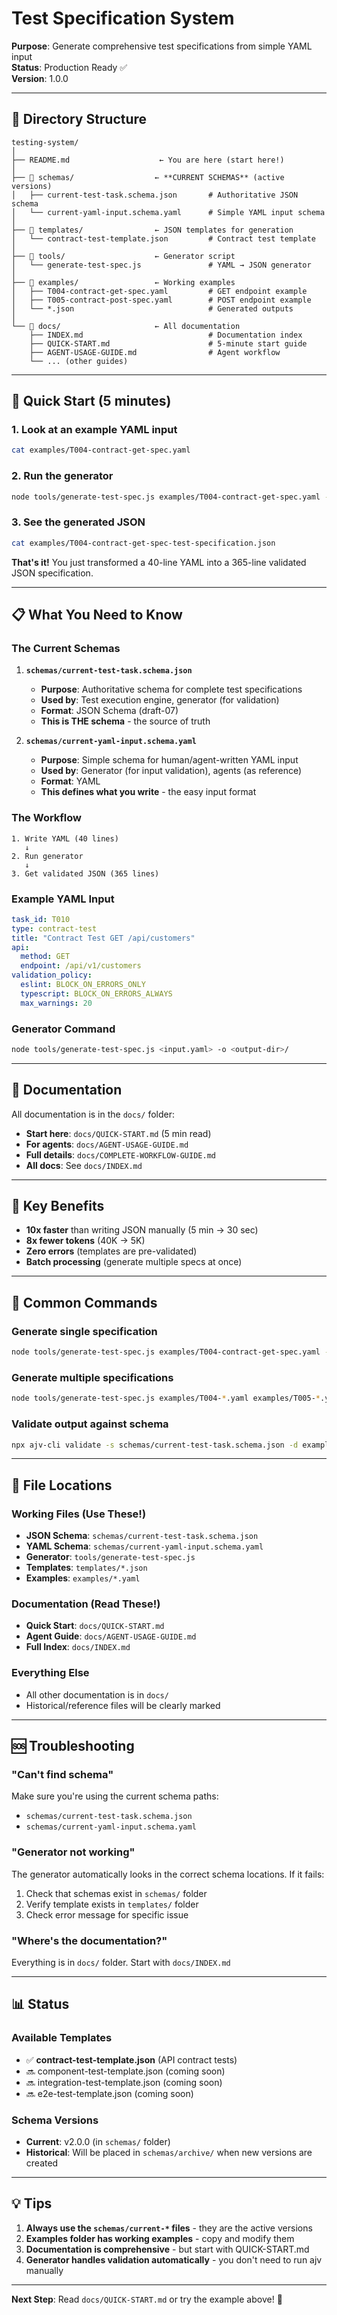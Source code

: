 # Test Specification System

**Purpose**: Generate comprehensive test specifications from simple YAML input  
**Status**: Production Ready ✅  
**Version**: 1.0.0

---

## 📁 Directory Structure

```
testing-system/
│
├── README.md                    ← You are here (start here!)
│
├── 📂 schemas/                  ← **CURRENT SCHEMAS** (active versions)
│   ├── current-test-task.schema.json       # Authoritative JSON schema
│   └── current-yaml-input.schema.yaml      # Simple YAML input schema
│
├── 📂 templates/                ← JSON templates for generation
│   └── contract-test-template.json         # Contract test template
│
├── 📂 tools/                    ← Generator script
│   └── generate-test-spec.js               # YAML → JSON generator
│
├── 📂 examples/                 ← Working examples
│   ├── T004-contract-get-spec.yaml         # GET endpoint example
│   ├── T005-contract-post-spec.yaml        # POST endpoint example
│   └── *.json                              # Generated outputs
│
└── 📂 docs/                     ← All documentation
    ├── INDEX.md                            # Documentation index
    ├── QUICK-START.md                      # 5-minute start guide
    ├── AGENT-USAGE-GUIDE.md                # Agent workflow
    └── ... (other guides)
```

---

## 🚀 Quick Start (5 minutes)

### 1. Look at an example YAML input
```bash
cat examples/T004-contract-get-spec.yaml
```

### 2. Run the generator
```bash
node tools/generate-test-spec.js examples/T004-contract-get-spec.yaml -o examples/
```

### 3. See the generated JSON
```bash
cat examples/T004-contract-get-spec-test-specification.json
```

**That's it!** You just transformed a 40-line YAML into a 365-line validated JSON specification.

---

## 📋 What You Need to Know

### The Current Schemas

1. **`schemas/current-test-task.schema.json`** 
   - **Purpose**: Authoritative schema for complete test specifications
   - **Used by**: Test execution engine, generator (for validation)
   - **Format**: JSON Schema (draft-07)
   - **This is THE schema** - the source of truth

2. **`schemas/current-yaml-input.schema.yaml`**
   - **Purpose**: Simple schema for human/agent-written YAML input
   - **Used by**: Generator (for input validation), agents (as reference)
   - **Format**: YAML
   - **This defines what you write** - the easy input format

### The Workflow

```
1. Write YAML (40 lines)
   ↓
2. Run generator
   ↓
3. Get validated JSON (365 lines)
```

### Example YAML Input
```yaml
task_id: T010
type: contract-test
title: "Contract Test GET /api/customers"
api:
  method: GET
  endpoint: /api/v1/customers
validation_policy:
  eslint: BLOCK_ON_ERRORS_ONLY
  typescript: BLOCK_ON_ERRORS_ALWAYS
  max_warnings: 20
```

### Generator Command
```bash
node tools/generate-test-spec.js <input.yaml> -o <output-dir>/
```

---

## 📖 Documentation

All documentation is in the `docs/` folder:

- **Start here**: `docs/QUICK-START.md` (5 min read)
- **For agents**: `docs/AGENT-USAGE-GUIDE.md`
- **Full details**: `docs/COMPLETE-WORKFLOW-GUIDE.md`
- **All docs**: See `docs/INDEX.md`

---

## 🎯 Key Benefits

- **10x faster** than writing JSON manually (5 min → 30 sec)
- **8x fewer tokens** (40K → 5K)
- **Zero errors** (templates are pre-validated)
- **Batch processing** (generate multiple specs at once)

---

## 🔧 Common Commands

### Generate single specification
```bash
node tools/generate-test-spec.js examples/T004-contract-get-spec.yaml -o examples/
```

### Generate multiple specifications
```bash
node tools/generate-test-spec.js examples/T004-*.yaml examples/T005-*.yaml -o examples/
```

### Validate output against schema
```bash
npx ajv-cli validate -s schemas/current-test-task.schema.json -d examples/output.json --strict=false
```

---

## 📍 File Locations

### Working Files (Use These!)
- **JSON Schema**: `schemas/current-test-task.schema.json`
- **YAML Schema**: `schemas/current-yaml-input.schema.yaml`
- **Generator**: `tools/generate-test-spec.js`
- **Templates**: `templates/*.json`
- **Examples**: `examples/*.yaml`

### Documentation (Read These!)
- **Quick Start**: `docs/QUICK-START.md`
- **Agent Guide**: `docs/AGENT-USAGE-GUIDE.md`
- **Full Index**: `docs/INDEX.md`

### Everything Else
- All other documentation is in `docs/`
- Historical/reference files will be clearly marked

---

## 🆘 Troubleshooting

### "Can't find schema"
Make sure you're using the current schema paths:
- `schemas/current-test-task.schema.json`
- `schemas/current-yaml-input.schema.yaml`

### "Generator not working"
The generator automatically looks in the correct schema locations. If it fails:
1. Check that schemas exist in `schemas/` folder
2. Verify template exists in `templates/` folder
3. Check error message for specific issue

### "Where's the documentation?"
Everything is in `docs/` folder. Start with `docs/INDEX.md`

---

## 📊 Status

### Available Templates
- ✅ **contract-test-template.json** (API contract tests)
- 🔜 component-test-template.json (coming soon)
- 🔜 integration-test-template.json (coming soon)
- 🔜 e2e-test-template.json (coming soon)

### Schema Versions
- **Current**: v2.0.0 (in `schemas/` folder)
- **Historical**: Will be placed in `schemas/archive/` when new versions are created

---

## 💡 Tips

1. **Always use the `schemas/current-*` files** - they are the active versions
2. **Examples folder has working examples** - copy and modify them
3. **Documentation is comprehensive** - but start with QUICK-START.md
4. **Generator handles validation automatically** - you don't need to run ajv manually

---

**Next Step**: Read `docs/QUICK-START.md` or try the example above! 🚀
